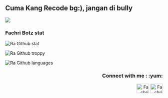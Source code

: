 ## Cuma Kang Recode bg:), jangan di bully

<a href="/youtube.com/c/SaefulFahri"><img align="center" src="https://cardivo.vercel.app/api?name=Fachri🌙&description=Halo,%20I%27m%20iam Saeful🌙 Fachri%20dan%20saya%20masih%20programer%20pemula%20Nice%20to%20meet%20you%20%F0%9F%91%8B&image=https://avatars.githubusercontent.com/Ipulpachri&usqp=CAU&backgroundColor=%23ecf0f1&youtube=ZEROBOT&github=Ipulpachri&pattern=ticTacToe&colorPattern=%23eaeaea&site=FachriBotz"/></a>
</p>

### Fachri Botz stat
![Ra Github stat](https://github-readme-stats.vercel.app/api?username=Ipulpachri&theme=midnight-purple&show_icons=true) 

![Ra Github troppy](https://github-profile-trophy.vercel.app/?username=Ipulpachri&theme=monokai)

![Ra Github languages](https://github-readme-stats.vercel.app/api/top-langs/?username=Ipulpachri&theme=tokyonight)

<h3 align="right">Connect with me : :yum:</h3>
<p align="right">
<a href="https://youtube.com/SaefulFahri" target="_blank"><img align="center" src="https://simpleicons.org/icons/youtube.svg" alt="Fachri youtube" height="30" width="40" /></a>
<a href="https://instagram.com/sfdesign_id" target="_blank"><img align="center" src="https://simpleicons.org/icons/instagram.svg" alt="Fachri Instagram" height="30" width="40" /></a>
</p>
